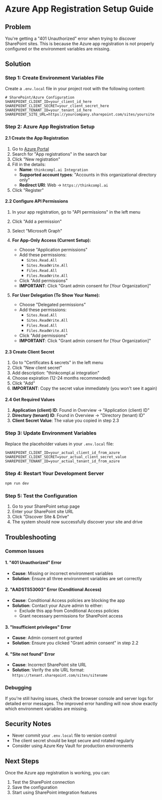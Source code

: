 # Azure App Registration Setup Guide

## Problem
You're getting a "401 Unauthorized" error when trying to discover SharePoint sites. This is because the Azure app registration is not properly configured or the environment variables are missing.

## Solution

### Step 1: Create Environment Variables File

Create a `.env.local` file in your project root with the following content:

```env
# SharePoint/Azure Configuration
SHAREPOINT_CLIENT_ID=your_client_id_here
SHAREPOINT_CLIENT_SECRET=your_client_secret_here
SHAREPOINT_TENANT_ID=your_tenant_id_here
SHAREPOINT_SITE_URL=https://yourcompany.sharepoint.com/sites/yoursite
```

### Step 2: Azure App Registration Setup

#### 2.1 Create the App Registration

1. Go to [Azure Portal](https://portal.azure.com)
2. Search for "App registrations" in the search bar
3. Click "New registration"
4. Fill in the details:
   - **Name**: `thinkcompl.ai Integration`
   - **Supported account types**: "Accounts in this organizational directory only"
   - **Redirect URI**: Web → `https://thinkcompl.ai`
5. Click "Register"

#### 2.2 Configure API Permissions

1. In your app registration, go to "API permissions" in the left menu
2. Click "Add a permission"
3. Select "Microsoft Graph"
4. **For App-Only Access (Current Setup):**
   - Choose "Application permissions"
   - Add these permissions:
     - `Sites.Read.All`
     - `Sites.ReadWrite.All`
     - `Files.Read.All`
     - `Files.ReadWrite.All`
   - Click "Add permissions"
   - **IMPORTANT**: Click "Grant admin consent for [Your Organization]"

5. **For User Delegation (To Show Your Name):**
   - Choose "Delegated permissions"
   - Add these permissions:
     - `Sites.Read.All`
     - `Sites.ReadWrite.All`
     - `Files.Read.All`
     - `Files.ReadWrite.All`
   - Click "Add permissions"
   - **IMPORTANT**: Click "Grant admin consent for [Your Organization]"

#### 2.3 Create Client Secret

1. Go to "Certificates & secrets" in the left menu
2. Click "New client secret"
3. Add description: "thinkcompl.ai integration"
4. Choose expiration (12-24 months recommended)
5. Click "Add"
6. **IMPORTANT**: Copy the secret value immediately (you won't see it again)

#### 2.4 Get Required Values

1. **Application (client) ID**: Found in Overview → "Application (client) ID"
2. **Directory (tenant) ID**: Found in Overview → "Directory (tenant) ID"
3. **Client Secret Value**: The value you copied in step 2.3

### Step 3: Update Environment Variables

Replace the placeholder values in your `.env.local` file:

```env
SHAREPOINT_CLIENT_ID=your_actual_client_id_from_azure
SHAREPOINT_CLIENT_SECRET=your_actual_client_secret_value
SHAREPOINT_TENANT_ID=your_actual_tenant_id_from_azure
```

### Step 4: Restart Your Development Server

```bash
npm run dev
```

### Step 5: Test the Configuration

1. Go to your SharePoint setup page
2. Enter your SharePoint site URL
3. Click "Discover Site & Drive"
4. The system should now successfully discover your site and drive

## Troubleshooting

### Common Issues

#### 1. "401 Unauthorized" Error
- **Cause**: Missing or incorrect environment variables
- **Solution**: Ensure all three environment variables are set correctly

#### 2. "AADSTS53003" Error (Conditional Access)
- **Cause**: Conditional Access policies are blocking the app
- **Solution**: Contact your Azure admin to either:
  - Exclude this app from Conditional Access policies
  - Grant necessary permissions for SharePoint access

#### 3. "Insufficient privileges" Error
- **Cause**: Admin consent not granted
- **Solution**: Ensure you clicked "Grant admin consent" in step 2.2

#### 4. "Site not found" Error
- **Cause**: Incorrect SharePoint site URL
- **Solution**: Verify the site URL format: `https://tenant.sharepoint.com/sites/sitename`

### Debugging

If you're still having issues, check the browser console and server logs for detailed error messages. The improved error handling will now show exactly which environment variables are missing.

## Security Notes

- Never commit your `.env.local` file to version control
- The client secret should be kept secure and rotated regularly
- Consider using Azure Key Vault for production environments

## Next Steps

Once the Azure app registration is working, you can:
1. Test the SharePoint connection
2. Save the configuration
3. Start using SharePoint integration features 